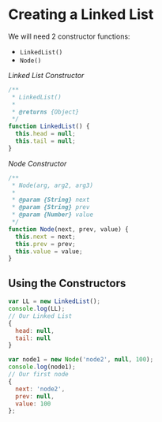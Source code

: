 # Creating a Linked List

We will need 2 constructor functions:
- `LinkedList()`
- `Node()`

_Linked List Constructor_
```javascript
/**
 * LinkedList()
 *
 * @returns {Object}
 */
function LinkedList() {
  this.head = null;
  this.tail = null;
}
```

_Node Constructor_
```javascript
/**
 * Node(arg, arg2, arg3)
 *
 * @param {String} next
 * @param {String} prev
 * @param {Number} value
 */
function Node(next, prev, value) {
  this.next = next;
  this.prev = prev;
  this.value = value;
}
```

## Using the Constructors
```javascript
var LL = new LinkedList();
console.log(LL);
// Our Linked List
{
  head: null,
  tail: null
}

var node1 = new Node('node2', null, 100);
console.log(node1);
// Our first node
{
  next: 'node2',
  prev: null,
  value: 100
};
```